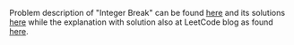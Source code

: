 Problem description of "Integer Break" can be found [here](https://leetcode.com/problems/integer-break/description/) 
and its solutions [here](https://github.com/aurimas13/Solutions-To-Problems/blob/main/LeetCode/Python%20Solutions/Integer%20Break/integer.py)
while the explanation with solution also at LeetCode blog as found [here](https://leetcode.com/problems/integer-break/solutions/3162086/python-solution-very-efficient/).

